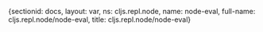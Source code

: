 {sectionid: docs, layout: var, ns: cljs.repl.node, name: node-eval, full-name: cljs.repl.node/node-eval,
  title: cljs.repl.node/node-eval}
